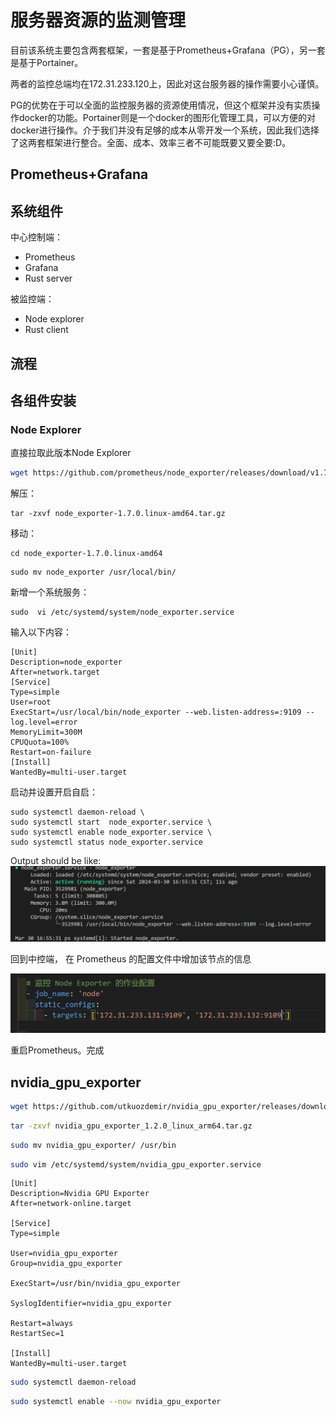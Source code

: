 # 服务器资源的监测管理

目前该系统主要包含两套框架，一套是基于Prometheus+Grafana（PG），另一套是基于Portainer。

两者的监控总端均在172.31.233.120上，因此对这台服务器的操作需要小心谨慎。

PG的优势在于可以全面的监控服务器的资源使用情况，但这个框架并没有实质操作docker的功能。Portainer则是一个docker的图形化管理工具，可以方便的对docker进行操作。介于我们并没有足够的成本从零开发一个系统，因此我们选择了这两套框架进行整合。全面、成本、效率三者不可能既要又要全要:D。

## Prometheus+Grafana


## 系统组件

中心控制端：

* Prometheus
* Grafana
* Rust server

被监控端：

* Node explorer
* Rust client

## 流程

## 各组件安装

### Node Explorer

直接拉取此版本Node Explorer

```bash
wget https://github.com/prometheus/node_exporter/releases/download/v1.7.0/node_exporter-1.7.0.linux-amd64.tar.gz
```

解压：

```
tar -zxvf node_exporter-1.7.0.linux-amd64.tar.gz 
```

移动：

```
cd node_exporter-1.7.0.linux-amd64
```

```
sudo mv node_exporter /usr/local/bin/
```

新增一个系统服务：

```
sudo  vi /etc/systemd/system/node_exporter.service
```

输入以下内容：

```
[Unit]
Description=node_exporter
After=network.target
[Service]
Type=simple
User=root
ExecStart=/usr/local/bin/node_exporter --web.listen-address=:9109 --log.level=error
MemoryLimit=300M
CPUQuota=100%
Restart=on-failure
[Install]
WantedBy=multi-user.target
```

启动并设置开启自启：

```
sudo systemctl daemon-reload \
sudo systemctl start  node_exporter.service \
sudo systemctl enable node_exporter.service \
sudo systemctl status node_exporter.service
```

Output should be like:
![1711788996832](image/服务器资源监控/1711788996832.png)

回到中控端， 在 Prometheus 的配置文件中增加该节点的信息

![1711789090652](image/服务器资源监控/1711789090652.png)

重启Prometheus。完成

## nvidia_gpu_exporter

```bash
wget https://github.com/utkuozdemir/nvidia_gpu_exporter/releases/download/v1.2.0/nvidia_gpu_exporter_1.2.0_linux_x86_64.tar.gz
```

``` bash
tar -zxvf nvidia_gpu_exporter_1.2.0_linux_arm64.tar.gz 
```

```bash
sudo mv nvidia_gpu_exporter/ /usr/bin
```

```bash
sudo vim /etc/systemd/system/nvidia_gpu_exporter.service
```

```
[Unit]
Description=Nvidia GPU Exporter
After=network-online.target

[Service]
Type=simple

User=nvidia_gpu_exporter
Group=nvidia_gpu_exporter

ExecStart=/usr/bin/nvidia_gpu_exporter

SyslogIdentifier=nvidia_gpu_exporter

Restart=always
RestartSec=1

[Install]
WantedBy=multi-user.target
```

```bash
sudo systemctl daemon-reload
```

```bash
sudo systemctl enable --now nvidia_gpu_exporter
```
